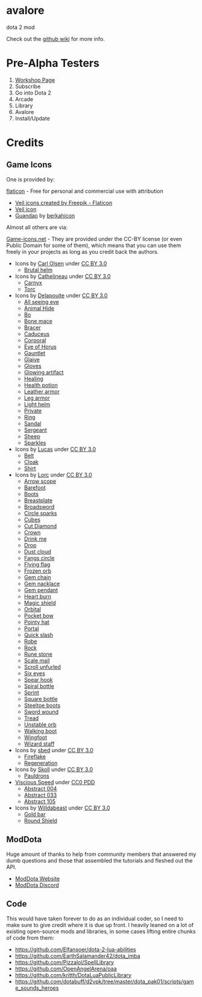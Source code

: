 # avalore
dota 2 mod

Check out the <a href="https://github.com/Axosh/avalore/wiki">github wiki</a> for more info.

# Pre-Alpha Testers

1. [Workshop Page](https://steamcommunity.com/sharedfiles/filedetails/?id=2914437440)
2. Subscribe
3. Go into Dota 2
4. Arcade
5. Library
6. Avalore
7. Install/Update

# Credits

## Game Icons

One is provided by:

[flaticon](https://www.flaticon.com/) - Free for personal and commercial use with attribution
- <a href="https://www.flaticon.com/free-icons/veil" title="veil icons">Veil icons created by Freepik - Flaticon</a>
- [Veil icon](https://www.flaticon.com/free-icon/wedding_2538816?term=veil&page=1&position=61&origin=tag&related_id=2538816)
- [Guandao](https://www.flaticon.com/free-icon/guandao_1488069?term=guandao&related_id=1488069) by [berkahicon](https://www.flaticon.com/authors/berkahicon)

Almost all others are via:

[Game-icons.net](https://game-icons.net/) - They are provided under the CC-BY license (or even Public Domain for some of them), which means that you can use them freely in your projects as long as you credit back the authors.

- Icons by [Carl Olsen](https://twitter.com/unstoppableCarl) under [CC BY 3.0](https://creativecommons.org/licenses/by/3.0/)
  - [Brutal helm](https://game-icons.net/1x1/carl-olsen/brutal-helm.html)
- Icons by [Cathelineau](https://game-icons.net/) under [CC BY 3.0](https://creativecommons.org/licenses/by/3.0/)
  - [Carnyx](https://game-icons.net/1x1/cathelineau/carnyx.html)
  - [Torc](https://game-icons.net/1x1/cathelineau/torc.html)
- Icons by [Delapouite](https://delapouite.com/) under [CC BY 3.0](https://creativecommons.org/licenses/by/3.0/)
  - [All seeing eye](https://game-icons.net/1x1/delapouite/all-seeing-eye.html)
  - [Animal Hide](https://game-icons.net/1x1/delapouite/animal-hide.html)
  - [Bo](https://game-icons.net/1x1/delapouite/bo.html)
  - [Bone mace](https://game-icons.net/1x1/delapouite/bone-mace.html)
  - [Bracer](https://game-icons.net/1x1/delapouite/bracer.html)
  - [Caduceus](https://game-icons.net/1x1/delapouite/caduceus.html)
  - [Corporal](https://game-icons.net/1x1/delapouite/corporal.html)
  - [Eye of Horus](https://game-icons.net/1x1/delapouite/eye-of-horus.html)
  - [Gauntlet](https://game-icons.net/1x1/delapouite/gauntlet.html)
  - [Glaive](https://game-icons.net/1x1/delapouite/glaive.html)
  - [Gloves](https://game-icons.net/1x1/delapouite/gloves.html)
  - [Glowing artifact](https://game-icons.net/1x1/delapouite/glowing-artifact.html)
  - [Healing](https://game-icons.net/1x1/delapouite/healing.html)
  - [Health potion](https://game-icons.net/1x1/delapouite/health-potion.html)
  - [Leather armor](https://game-icons.net/1x1/delapouite/leather-armor.html)
  - [Leg armor](https://game-icons.net/1x1/delapouite/leg-armor.html)
  - [Light helm](https://game-icons.net/1x1/delapouite/light-helm.html)
  - [Private](https://game-icons.net/1x1/delapouite/private.html)
  - [Ring](https://game-icons.net/1x1/delapouite/ring.html)
  - [Sandal](https://game-icons.net/1x1/delapouite/sandal.html)
  - [Sergeant](https://game-icons.net/1x1/delapouite/sergeant.html)
  - [Sheep](https://game-icons.net/1x1/delapouite/sheep.html)
  - [Sparkles](https://game-icons.net/1x1/delapouite/sparkles.html)
- Icons by [Lucas](https://game-icons.net/) under [CC BY 3.0](https://creativecommons.org/licenses/by/3.0/)
  - [Belt](https://game-icons.net/1x1/lucasms/belt.html)
  - [Cloak](https://game-icons.net/1x1/lucasms/cloak.html)
  - [Shirt](https://game-icons.net/1x1/lucasms/shirt.html)
- Icons by [Lorc](https://lorcblog.blogspot.com/) under [CC BY 3.0](https://creativecommons.org/licenses/by/3.0/)
  - [Arrow scope](https://game-icons.net/1x1/lorc/arrow-scope.html)
  - [Barefoot](https://game-icons.net/1x1/lorc/barefoot.html)
  - [Boots](https://game-icons.net/1x1/lorc/boots.html)
  - [Breastplate](https://game-icons.net/1x1/lorc/breastplate.html)
  - [Broadsword](https://game-icons.net/1x1/lorc/broadsword.html)
  - [Circle sparks](https://game-icons.net/1x1/lorc/circle-sparks.html)
  - [Cubes](https://game-icons.net/1x1/lorc/cubes.html)
  - [Cut Diamond](https://game-icons.net/1x1/lorc/cut-diamond.html)
  - [Crown](https://game-icons.net/1x1/lorc/crown.html)
  - [Drink me](https://game-icons.net/1x1/lorc/drink-me.html)
  - [Drop](https://game-icons.net/1x1/lorc/drop.html)
  - [Dust cloud](https://game-icons.net/1x1/lorc/dust-cloud.html)
  - [Fangs circle](https://game-icons.net/1x1/lorc/fangs-circle.html)
  - [Flying flag](https://game-icons.net/1x1/lorc/flying-flag.html)
  - [Frozen orb](https://game-icons.net/1x1/lorc/frozen-orb.html)
  - [Gem chain](https://game-icons.net/1x1/lorc/gem-chain.html)
  - [Gem nacklace](https://game-icons.net/1x1/lorc/gem-necklace.html)
  - [Gem pendant](https://game-icons.net/1x1/lorc/gem-pendant.html)
  - [Heart burn](https://game-icons.net/1x1/lorc/heartburn.html)
  - [Magic shield](https://game-icons.net/1x1/lorc/magic-shield.html)
  - [Orbital](https://game-icons.net/1x1/lorc/orbital.html)
  - [Pocket bow](https://game-icons.net/1x1/lorc/pocket-bow.html)
  - [Pointy hat](https://game-icons.net/1x1/lorc/pointy-hat.html)
  - [Portal](https://game-icons.net/1x1/lorc/portal.html)
  - [Quick slash](https://game-icons.net/1x1/lorc/quick-slash.html)
  - [Robe](https://game-icons.net/1x1/lorc/robe.html)
  - [Rock](https://game-icons.net/1x1/lorc/rock.html)
  - [Rune stone](https://game-icons.net/1x1/lorc/rune-stone.html)
  - [Scale mail](https://game-icons.net/1x1/lorc/scale-mail.html)
  - [Scroll unfurled](https://game-icons.net/1x1/lorc/scroll-unfurled.html)
  - [Six eyes](https://game-icons.net/1x1/lorc/six-eyes.html)
  - [Spear hook](https://game-icons.net/1x1/lorc/spear-hook.html)
  - [Spiral bottle](https://game-icons.net/1x1/lorc/spiral-bottle.html)
  - [Sprint](https://game-icons.net/1x1/lorc/sprint.html)
  - [Square bottle](https://game-icons.net/1x1/lorc/square-bottle.html)
  - [Steeltoe boots](https://game-icons.net/1x1/lorc/steeltoe-boots.html)
  - [Sword wound](https://game-icons.net/1x1/lorc/sword-wound.html)
  - [Tread](https://game-icons.net/1x1/lorc/tread.html)
  - [Unstable orb](https://game-icons.net/1x1/lorc/unstable-orb.html)
  - [Walking boot](https://game-icons.net/1x1/lorc/walking-boot.html)
  - [Wingfoot](https://game-icons.net/1x1/lorc/wingfoot.html)
  - [Wizard staff](https://game-icons.net/1x1/lorc/wizard-staff.html)
- Icons by [sbed](http://opengameart.org/content/95-game-icons) under [CC BY 3.0](https://creativecommons.org/licenses/by/3.0/)
  - [Fireflake](https://game-icons.net/1x1/sbed/fireflake.html)
  - [Regeneration](https://game-icons.net/1x1/sbed/regeneration.html)
- Icons by [Skoll](https://game-icons.net/) under [CC BY 3.0](https://creativecommons.org/licenses/by/3.0/)
  - [Pauldrons](https://game-icons.net/1x1/skoll/pauldrons.html)
- [Viscious Speed](https://viscious-speed.deviantart.com/) under [CC0 PDD](https://creativecommons.org/publicdomain/zero/1.0/)
  - [Abstract 004](https://game-icons.net/1x1/viscious-speed/abstract-004.html)
  - [Abstract 033](https://game-icons.net/1x1/viscious-speed/abstract-033.html)
  - [Abstract 105](https://game-icons.net/1x1/viscious-speed/abstract-105.html)
- Icons by [Willdabeast](https://wjbstories.blogspot.com/) under [CC BY 3.0](https://creativecommons.org/licenses/by/3.0/)
  - [Gold bar](https://game-icons.net/1x1/willdabeast/gold-bar.html)
  - [Round Shield](https://game-icons.net/1x1/willdabeast/round-shield.html)

## ModDota

Huge amount of thanks to help from community members that answered my dumb questions and those that assembled the tutorials and fleshed out the API.

- [ModDota Website](https://moddota.com/)
- [ModDota Discord](https://discord.gg/gRmZgvz)

## Code

This would have taken forever to do as an individual coder, so I need to make sure to give credit where it is due up front. I heavily leaned on a lot of existing open-source mods and libraries, in some cases lifting entire chunks of code from them:

- https://github.com/Elfansoer/dota-2-lua-abilities
- https://github.com/EarthSalamander42/dota_imba
- https://github.com/Pizzalol/SpellLibrary
- https://github.com/OpenAngelArena/oaa
- https://github.com/kritth/DotaLuaPublicLibrary
- https://github.com/dotabuff/d2vpk/tree/master/dota_pak01/scripts/game_sounds_heroes

